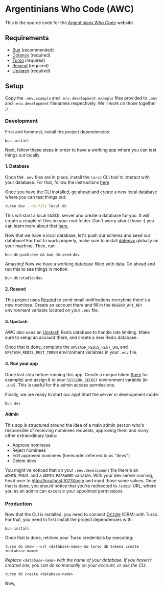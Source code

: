 # Argentinians Who Code (AWC)

This is the source code for the [Argentinians Who
Code](https://argentinianswhocode.dev) website.

## Requirements

- [Bun](https://bun.sh) (recommended)
- [Dotenvx](https://dotenvx.com/) (required)
- [Turso](https://turso.tech) (required)
- [Resend](https://resend.com/overview) (required)
- [Upstash](https://upstash.com) (required)

## Setup

Copy the `.env.example` and `.env.development.example` files provided to `.env`
and `.env.development` filenames respectively. We'll work on those together ;)

### Development

First and foremost, install the project dependencies:

```shell
bun install
```

Next, follow these steps in order to have a working app where you can test
things out locally.

#### 1. Database

Once the `.env` files are in place, install the `turso` CLI tool to interact
with your database. For that, follow the instructions
[here](https://docs.turso.tech/cli/introduction).

Once you have the CLI installed, go ahead and create a new local database where
you can test things out:

```bash
turso dev --db-file local.db
```

This will start a local libSQL server and create a database for you. It will
create a couple of files on your root folder. Don't worry about those :) you can
learn more about that [here](https://docs.turso.tech/local-development).

Now that we have a local database, let's push our schema and seed our database!
For that to work properly, make sure to install [dotenvx](https://dotenvx.com)
globally on your machine. Then, run:

```shell
bun db:push:dev && bun db:seed:dev
```

Amazing! Now we have a working database filled with data. Go ahead and run this
to see things in motion:

```shell
bun db:studio:dev
```

#### 2. Resend

This project uses [Resend](https://resend.com) to send email notifications
everytime there's a new nominee. Create an account there and fill in the
`RESEND_API_KEY` environment variable located on your `.env` file.

#### 3. Upstash

AWC also uses an [Upstash](https://upstash.com) Redis database to handle rate
limiting. Make sure to setup an account there, and create a new Redis database.

Once that is done, complete the `UPSTASH_REDIS_REST_URL` and
`UPSTASH_REDIS_REST_TOKEN` environment variables in your `.env` file.

#### 4. Run your app

Once last step before running this app. Create a unique token
([here](https://it-tools.tech/token-generator) for example) and assign it to
your `SESSION_SECRET` environment variable (in `.env`). This is useful for the
admin access permissions.

Finally, we are ready to start our app! Start the server in development mode:

```shellscript
bun dev
```

#### Admin

This app is structured around the idea of a main admin person who's responsible
of receiving nominees requests, approving them and many other extraordinary
tasks:

- Approve nominees
- Reject nominees
- Edit approved nominees (hereunder referred to as "devs")
- Delete devs

You might've noticed that on your `.env.development` file there's an
`ADMIN_EMAIL` and a `ADMIN_PASSWORD` variable. With your dev server running,
head over to [http://localhost:5173/login](http://localhost:5173/login) and
input those same values. Once that is done, you should notice that you're
redirected to `/admin` URL, where you as an admin can excersie your appointed
permissions.

### Production

Now that the CLI is installed, you need to connect
[Drizzle](https://orm.drizzle.team) (ORM) with Turso. For that, you need to
first install the project dependencies with:

```shellscript
bun install
```

Once that is done, retrieve your Turso credentials by executing:

```shellscript
turso db show --url <database-name> && turso db tokens create <database-name>
```

_Replace `<database-name>` with the name of your database. If you haven't
created one, you can do so manually on your account, or use the CLI:_

```shellscript
turso db create <database-name>
```

Now,
